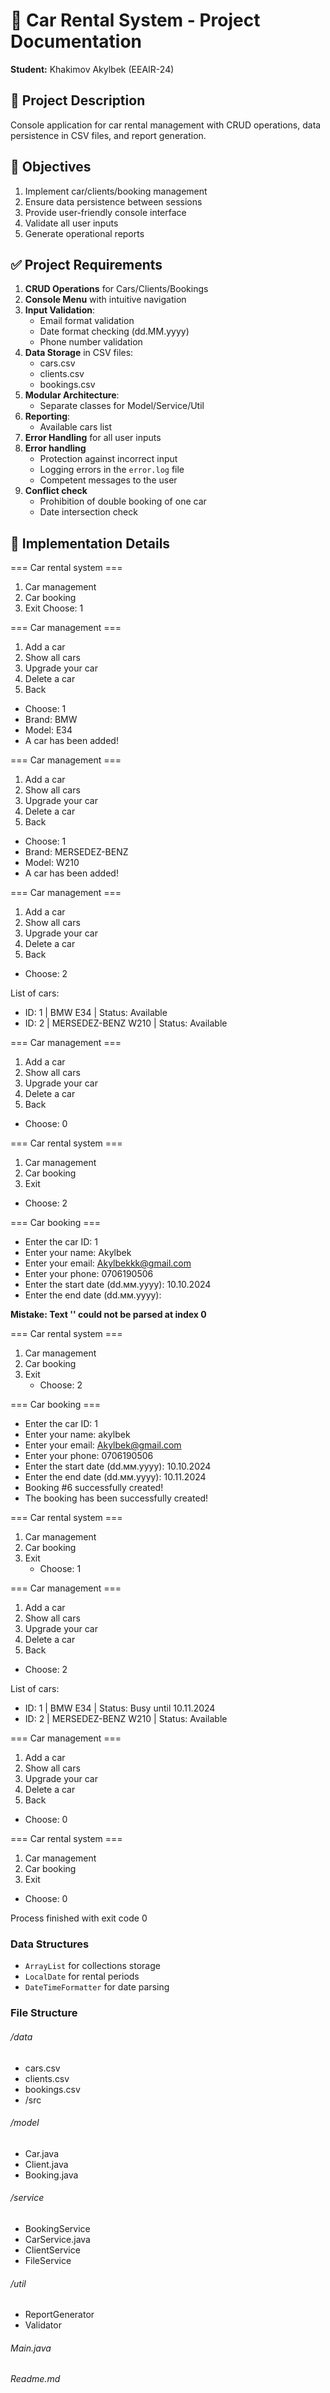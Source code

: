 # 🚗 Car Rental System - Project Documentation
**Student:** Khakimov Akylbek (EEAIR-24)

## 📝 Project Description
Console application for car rental management with CRUD operations, data persistence in CSV files, and report generation.

## 🎯 Objectives
1. Implement car/clients/booking management
2. Ensure data persistence between sessions
3. Provide user-friendly console interface
4. Validate all user inputs
5. Generate operational reports

## ✅ Project Requirements
1. **CRUD Operations** for Cars/Clients/Bookings
2. **Console Menu** with intuitive navigation
3. **Input Validation**:
    - Email format validation
    - Date format checking (dd.MM.yyyy)
    - Phone number validation
4. **Data Storage** in CSV files:
    - cars.csv
    - clients.csv
    - bookings.csv
5. **Modular Architecture**:
    - Separate classes for Model/Service/Util
6. **Reporting**:
    - Available cars list
7. **Error Handling** for all user inputs
8. **Error handling**
    - Protection against incorrect input
    - Logging errors in the `error.log` file
    - Competent messages to the user
9. **Conflict check**
    - Prohibition of double booking of one car
    - Date intersection check

## 🧠 Implementation Details
=== Car rental system ===
1. Car management
2. Car booking
0. Exit
   Choose: 1

=== Car management ===
1. Add a car
2. Show all cars
3. Upgrade your car
4. Delete a car
0. Back
  * Choose: 1
   * Brand: BMW
  * Model: E34
  * A car has been added!

=== Car management ===
1. Add a car
2. Show all cars
3. Upgrade your car
4. Delete a car
0. Back
  * Choose: 1
  * Brand: MERSEDEZ-BENZ
  * Model: W210
  * A car has been added!

=== Car management ===
1. Add a car
2. Show all cars
3. Upgrade your car
4. Delete a car
0. Back
  * Choose: 2

List of cars:
* ID: 1 | BMW E34 | Status: Available
* ID: 2 | MERSEDEZ-BENZ W210 | Status: Available

=== Car management ===
1. Add a car
2. Show all cars
3. Upgrade your car
4. Delete a car
0. Back
  * Choose: 0

=== Car rental system ===
1. Car management
2. Car booking
0. Exit
  * Choose: 2

=== Car booking ===
* Enter the car ID: 1
* Enter your name: Akylbek
* Enter your email: Akylbekkk@gmail.com
* Enter your phone: 0706190506
* Enter the start date (dd.мм.yyyy): 10.10.2024
* Enter the end date (dd.мм.yyyy):

**Mistake: Text '' could not be parsed at index 0**

=== Car rental system ===
1. Car management
2. Car booking
0. Exit
   * Choose: 2

=== Car booking ===
* Enter the car ID: 1
* Enter your name: akylbek
* Enter your email: Akylbek@gmail.com
* Enter your phone: 0706190506
* Enter the start date (dd.мм.yyyy): 10.10.2024
* Enter the end date (dd.мм.yyyy): 10.11.2024
* Booking #6 successfully created!
* The booking has been successfully created!

=== Car rental system ===
1. Car management
2. Car booking
0. Exit
   * Choose: 1

=== Car management ===
1. Add a car
2. Show all cars
3. Upgrade your car
4. Delete a car
0. Back
  * Choose: 2

List of cars:
* ID: 1 | BMW E34 | Status: Busy until 10.11.2024
* ID: 2 | MERSEDEZ-BENZ W210 | Status: Available

=== Car management ===
1. Add a car
2. Show all cars
3. Upgrade your car
4. Delete a car
0. Back
  * Choose: 0

=== Car rental system ===
1. Car management
2. Car booking
0. Exit
  * Choose: 0

Process finished with exit code 0


### Data Structures
- `ArrayList` for collections storage
- `LocalDate` for rental periods
- `DateTimeFormatter` for date parsing

### File Structure
###### /data  
   * cars.csv  
* clients.csv  
* bookings.csv  
* /src  
###### /model  
* Car.java  
* Client.java  
* Booking.java  
###### /service  
* BookingService
* CarService.java  
* ClientService
* FileService
###### /util
* ReportGenerator
* Validator
###### Main.java
###### Readme.md